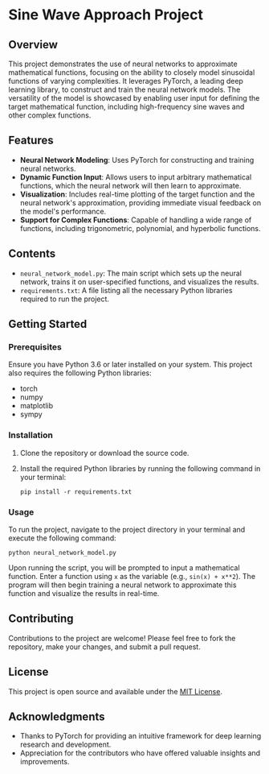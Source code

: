 
# Sine Wave Approach Project

## Overview

This project demonstrates the use of neural networks to approximate mathematical functions, focusing on the ability to closely model sinusoidal functions of varying complexities. It leverages PyTorch, a leading deep learning library, to construct and train the neural network models. The versatility of the model is showcased by enabling user input for defining the target mathematical function, including high-frequency sine waves and other complex functions.

## Features

- **Neural Network Modeling**: Uses PyTorch for constructing and training neural networks.
- **Dynamic Function Input**: Allows users to input arbitrary mathematical functions, which the neural network will then learn to approximate.
- **Visualization**: Includes real-time plotting of the target function and the neural network's approximation, providing immediate visual feedback on the model's performance.
- **Support for Complex Functions**: Capable of handling a wide range of functions, including trigonometric, polynomial, and hyperbolic functions.

## Contents

- `neural_network_model.py`: The main script which sets up the neural network, trains it on user-specified functions, and visualizes the results.
- `requirements.txt`: A file listing all the necessary Python libraries required to run the project.

## Getting Started

### Prerequisites

Ensure you have Python 3.6 or later installed on your system. This project also requires the following Python libraries:

- torch
- numpy
- matplotlib
- sympy

### Installation

1. Clone the repository or download the source code.
2. Install the required Python libraries by running the following command in your terminal:

   ```
   pip install -r requirements.txt
   ```

### Usage

To run the project, navigate to the project directory in your terminal and execute the following command:

```
python neural_network_model.py
```

Upon running the script, you will be prompted to input a mathematical function. Enter a function using `x` as the variable (e.g., `sin(x) + x**2`). The program will then begin training a neural network to approximate this function and visualize the results in real-time.

## Contributing

Contributions to the project are welcome! Please feel free to fork the repository, make your changes, and submit a pull request.

## License

This project is open source and available under the [MIT License](LICENSE).

## Acknowledgments

- Thanks to PyTorch for providing an intuitive framework for deep learning research and development.
- Appreciation for the contributors who have offered valuable insights and improvements.
